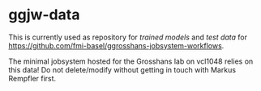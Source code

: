 # ggjw-data

This is currently used as repository for *trained models* and *test
data* for https://github.com/fmi-basel/ggrosshans-jobsystem-workflows.

The minimal jobsystem hosted for the Grosshans lab on vcl1048 relies
on this data! Do not delete/modify without getting in touch with
Markus Rempfler first.
